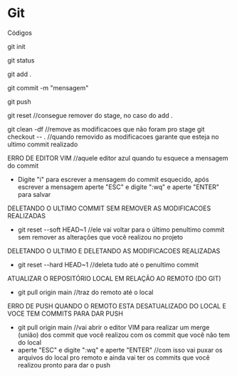 # Git
Códigos

git init

git status

git add .    

git commit -m "mensagem"

git push

git reset       //consegue remover do stage, no caso do add .

git clean -df  //remove as modificacoes que não foram pro stage
git checkout -- .  //quando removido as modificacoes garante que esteja no ultimo commit realizado

ERRO DE EDITOR VIM //aquele editor azul quando tu esquece a mensagem do commit
- Digite "i" para escrever a mensagem do commit esquecido, após escrever a mensagem aperte "ESC" e digite ":wq" e aperte "ENTER" para salvar

DELETANDO O ULTIMO COMMIT SEM REMOVER AS MODIFICACOES REALIZADAS
- git reset --soft HEAD~1 //ele vai voltar para o último penultimo commit sem remover as alterações que você realizou no projeto

DELETANDO O ULTIMO E DELETANDO AS MODIFICACOES REALIZADAS
- git reset --hard HEAD~1 //deleta tudo até o penultimo commit

ATUALIZAR O REPOSITÓRIO LOCAL EM RELAÇÃO AO REMOTO (DO GIT)
- git pull origin main //traz do remoto até o local

ERRO DE PUSH QUANDO O REMOTO ESTA DESATUALIZADO DO LOCAL E VOCE TEM COMMITS PARA DAR PUSH
- git pull origin main //vai abrir o editor VIM para realizar um merge (união) dos commit que você realizou com os commit que você não tem do local
- aperte "ESC" e digite ":wq" e aperte "ENTER" //com isso vai puxar os arquivos do local pro remoto e ainda vai ter os commits que você realizou pronto para dar o push

